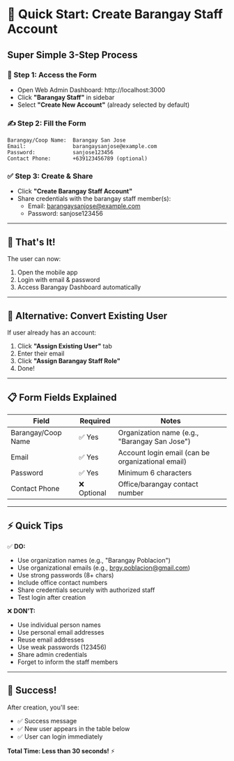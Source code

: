 # 🚀 Quick Start: Create Barangay Staff Account

## Super Simple 3-Step Process

### 📝 Step 1: Access the Form
- Open Web Admin Dashboard: http://localhost:3000
- Click **"Barangay Staff"** in sidebar
- Select **"Create New Account"** (already selected by default)

### ✍️ Step 2: Fill the Form
```
Barangay/Coop Name:  Barangay San Jose
Email:               barangaysanjose@example.com
Password:            sanjose123456
Contact Phone:       +639123456789 (optional)
```

### ✅ Step 3: Create & Share
- Click **"Create Barangay Staff Account"**
- Share credentials with the barangay staff member(s):
  - Email: barangaysanjose@example.com
  - Password: sanjose123456

---

## 🎯 That's It!

The user can now:
1. Open the mobile app
2. Login with email & password
3. Access Barangay Dashboard automatically

---

## 🔄 Alternative: Convert Existing User

If user already has an account:
1. Click **"Assign Existing User"** tab
2. Enter their email
3. Click **"Assign Barangay Staff Role"**
4. Done!

---

## 📋 Form Fields Explained

| Field | Required | Notes |
|-------|----------|-------|
| Barangay/Coop Name | ✅ Yes | Organization name (e.g., "Barangay San Jose") |
| Email | ✅ Yes | Account login email (can be organizational email) |
| Password | ✅ Yes | Minimum 6 characters |
| Contact Phone | ❌ Optional | Office/barangay contact number |

---

## ⚡ Quick Tips

✅ **DO:**
- Use organization names (e.g., "Barangay Poblacion")
- Use organizational emails (e.g., brgy.poblacion@gmail.com)
- Use strong passwords (8+ chars)
- Include office contact numbers
- Share credentials securely with authorized staff
- Test login after creation

❌ **DON'T:**
- Use individual person names
- Use personal email addresses
- Reuse email addresses
- Use weak passwords (123456)
- Share admin credentials
- Forget to inform the staff members

---

## 🎉 Success!

After creation, you'll see:
- ✅ Success message
- ✅ New user appears in the table below
- ✅ User can login immediately

**Total Time: Less than 30 seconds!** ⚡
